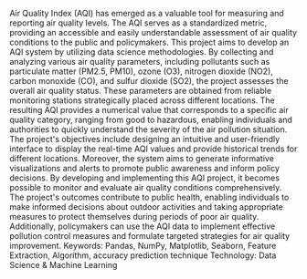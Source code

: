 Air Quality Index (AQI) has emerged as a valuable tool for measuring and reporting air quality levels. The AQI serves as a standardized metric, providing an accessible and easily understandable assessment of air quality conditions to the public and policymakers. This project aims to develop an AQI system by utilizing data science methodologies.
By collecting and analyzing various air quality parameters, including pollutants such as particulate matter (PM2.5, PM10), ozone (O3), nitrogen dioxide (NO2), carbon monoxide (CO), and sulfur dioxide (SO2), the project assesses the overall air quality status. These parameters are obtained from reliable monitoring stations strategically placed across different locations.
The resulting AQI provides a numerical value that corresponds to a specific air quality category, ranging from good to hazardous, enabling individuals and authorities to quickly understand the severity of the air pollution situation. The project's objectives include designing an intuitive and user-friendly interface to display the real-time AQI values and provide historical trends for different locations. Moreover, the system aims to generate informative visualizations and alerts to promote public awareness and inform policy decisions.
By developing and implementing this AQI project, it becomes possible to monitor and evaluate air quality conditions comprehensively. The project's outcomes contribute to public health, enabling individuals to make informed decisions about outdoor activities and taking appropriate measures to protect themselves during periods of poor air quality. Additionally, policymakers can use the AQI data to implement effective pollution control measures and formulate targeted strategies for air quality improvement.
Keywords: Pandas, NumPy, Matplotlib, Seaborn, Feature Extraction, Algorithm, accuracy prediction technique
Technology: Data Science & Machine Learning
